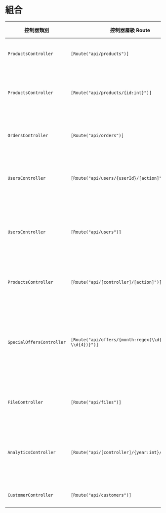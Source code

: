 # 組合

| 控制器類別                | 控制器層級 Route                                     | 方法定義                                       | 方法層級 Route                     | HTTP 方法 | 完整 URL 範例                   | 說明                                     |
| ------------------------- | ---------------------------------------------------- | ---------------------------------------------- | ---------------------------------- | --------- | ------------------------------- | ---------------------------------------- |
| `ProductsController`      | `[Route("api/products")]`                            | `GetAllProducts()`                             | `[HttpGet]`                        | GET       | `api/products`                  | 獲取所有產品列表                         |
| `ProductsController`      | `[Route("api/products/{id:int}")]`                   | `GetProductById()`                             | `[HttpGet]`                        | GET       | `api/products/5`                | 根據整數 ID 獲取單個產品                 |
| `OrdersController`        | `[Route("api/orders")]`                              | `GetOrdersByStatus(string status)`             | `[HttpGet("status/{status}")]`     | GET       | `api/orders/status/pending`     | 根據訂單狀態獲取訂單                     |
| `UsersController`         | `[Route("api/users/{userId}/[action]")]`             | `GetUserOrders(int userId)`                    | `[HttpGet("orders")]`              | GET       | `api/users/3/orders`            | 根據用戶 ID 獲取其所有訂單               |
| `UsersController`         | `[Route("api/users")]`                               | `GetUser(int id)`                              | `[HttpGet("{id:min(1)}")]`         | GET       | `api/users/3`                   | 根據 ID 獲取用戶，ID 必須大於等於 1      |
| `ProductsController`      | `[Route("api/[controller]/[action]")]`               | `Search(string keyword)`                       | `[HttpGet("{keyword}")]`           | GET       | `api/products/search/laptop`    | 根據關鍵字搜索產品                       |
| `SpecialOffersController` | `[Route("api/offers/{month:regex(\\d{2}-\\d{4})}")]` | `GetOffersByMonth()`                           | `[HttpGet]`                        | GET       | `api/offers/06-2024`            | 根據月份獲取特價優惠，月份格式為 MM-YYYY |
| `FileController`          | `[Route("api/files")]`                               | `DownloadFile(string fileName)`                | `[HttpGet("download/{fileName}")]` | GET       | `api/files/download/report.pdf` | 根據檔案名下載檔案                       |
| `AnalyticsController`     | `[Route("api/[controller]/{year:int}/[action]")]`    | `GetYearlyReport(int year)`                    | `[HttpGet]`                        | GET       | `api/analytics/2024/report`     | 根據年份獲取報告，年份為整數             |
| `CustomerController`      | `[Route("api/customers")]`                           | `CreateCustomer([FromBody] Customer customer)` | `[HttpPost]`                       | POST      | `api/customers`                 | 創建新的客戶                             |
